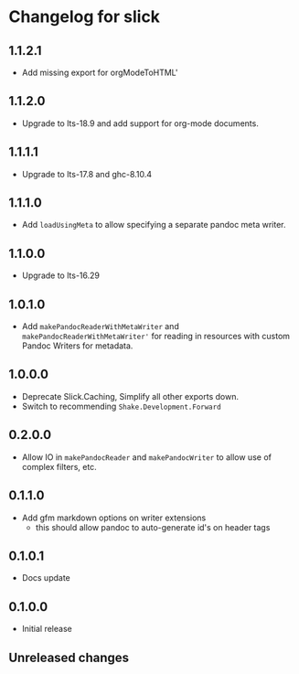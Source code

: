 # Changelog for slick

## 1.1.2.1
- Add missing export for orgModeToHTML'

## 1.1.2.0
- Upgrade to lts-18.9 and add support for org-mode documents.

## 1.1.1.1
- Upgrade to lts-17.8 and ghc-8.10.4

## 1.1.1.0
- Add `loadUsingMeta` to allow specifying a separate pandoc meta writer.

## 1.1.0.0
- Upgrade to lts-16.29

## 1.0.1.0
- Add `makePandocReaderWithMetaWriter` and `makePandocReaderWithMetaWriter'` for reading in resources with custom Pandoc Writers for metadata.

## 1.0.0.0
- Deprecate Slick.Caching, Simplify all other exports down.
- Switch to recommending `Shake.Development.Forward`

## 0.2.0.0
- Allow IO in `makePandocReader` and `makePandocWriter` to allow use of complex filters, etc.

## 0.1.1.0
- Add gfm markdown options on writer extensions
    - this should allow pandoc to auto-generate id's on header tags

## 0.1.0.1
- Docs update

## 0.1.0.0
- Initial release

## Unreleased changes
